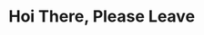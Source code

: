 <!Doctype html>
<html>
	<head>
		<title>My Extra Website Files</title>
	</head>
	<body>
		<h1>Hoi There, Please Leave</h1>
	</body>
</html>
